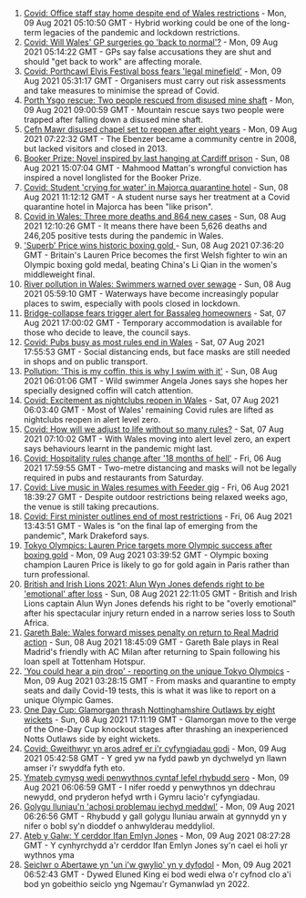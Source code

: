 1. [Covid: Office staff stay home despite end of Wales restrictions](https://www.bbc.co.uk/news/uk-wales-58118679) - Mon, 09 Aug 2021 05:10:50 GMT - Hybrid working could be one of the long-term legacies of the pandemic and lockdown restrictions.
2. [Covid: Will Wales' GP surgeries go 'back to normal'?](https://www.bbc.co.uk/news/uk-wales-58086060) - Mon, 09 Aug 2021 05:14:22 GMT - GPs say false accusations they are shut and should "get back to work" are affecting morale.
3. [Covid: Porthcawl Elvis Festival boss fears 'legal minefield'](https://www.bbc.co.uk/news/uk-wales-58139154) - Mon, 09 Aug 2021 05:31:17 GMT - Organisers must carry out risk assessments and take measures to minimise the spread of Covid.
4. [Porth Ysgo rescue: Two people rescued from disused mine shaft](https://www.bbc.co.uk/news/uk-wales-58143594) - Mon, 09 Aug 2021 09:00:59 GMT - Mountain rescue says two people were trapped after falling down a disused mine shaft.
5. [Cefn Mawr disused chapel set to reopen after eight years](https://www.bbc.co.uk/news/uk-wales-58139831) - Mon, 09 Aug 2021 07:22:32 GMT - The Ebenzer became a community centre in 2008, but lacked visitors and closed in 2013.
6. [Booker Prize: Novel inspired by last hanging at Cardiff prison](https://www.bbc.co.uk/news/uk-wales-58112179) - Sun, 08 Aug 2021 15:07:04 GMT - Mahmood Mattan's wrongful conviction has inspired a novel longlisted for the Booker Prize.
7. [Covid: Student 'crying for water' in Majorca quarantine hotel](https://www.bbc.co.uk/news/uk-wales-58129253) - Sun, 08 Aug 2021 11:12:12 GMT - A student nurse says her treatment at a Covid quarantine hotel in Majorca has been "like prison".
8. [Covid in Wales: Three more deaths and 864 new cases](https://www.bbc.co.uk/news/uk-wales-58129989) - Sun, 08 Aug 2021 12:10:26 GMT - It means there have been 5,626 deaths and 246,205 positive tests during the pandemic in Wales.
9. ['Superb' Price wins historic boxing gold ](https://www.bbc.co.uk/sport/olympics/58134516) - Sun, 08 Aug 2021 07:36:20 GMT - Britain's Lauren Price becomes the first Welsh fighter to win an Olympic boxing gold medal, beating China's Li Qian in the women's middleweight final.
10. [River pollution in Wales: Swimmers warned over sewage](https://www.bbc.co.uk/news/uk-wales-57947635) - Sun, 08 Aug 2021 05:59:10 GMT - Waterways have become increasingly popular places to swim, especially with pools closed in lockdown.
11. [Bridge-collapse fears trigger alert for Bassaleg homeowners](https://www.bbc.co.uk/news/uk-wales-58128542) - Sat, 07 Aug 2021 17:00:02 GMT - Temporary accommodation is available for those who decide to leave, the council says.
12. [Covid: Pubs busy as most rules end in Wales](https://www.bbc.co.uk/news/uk-wales-58086808) - Sat, 07 Aug 2021 17:55:53 GMT - Social distancing ends, but face masks are still needed in shops and on public transport.
13. [Pollution: 'This is my coffin, this is why I swim with it'](https://www.bbc.co.uk/news/uk-wales-58023181) - Sun, 08 Aug 2021 06:01:06 GMT - Wild swimmer Angela Jones says she hopes her specially designed coffin will catch attention.
14. [Covid: Excitement as nightclubs reopen in Wales](https://www.bbc.co.uk/news/uk-wales-58123120) - Sat, 07 Aug 2021 06:03:40 GMT - Most of Wales' remaining Covid rules are lifted as nightclubs reopen in alert level zero.
15. [Covid: How will we adjust to life without so many rules?](https://www.bbc.co.uk/news/uk-wales-58121667) - Sat, 07 Aug 2021 07:10:02 GMT - With Wales moving into alert level zero, an expert says behaviours learnt in the pandemic might last.
16. [Covid: Hospitality rules change after '18 months of hell'](https://www.bbc.co.uk/news/uk-wales-58122602) - Fri, 06 Aug 2021 17:59:55 GMT - Two-metre distancing and masks will not be legally required in pubs and restaurants from Saturday.
17. [Covid: Live music in Wales resumes with Feeder gig](https://www.bbc.co.uk/news/uk-wales-58122607) - Fri, 06 Aug 2021 18:39:27 GMT - Despite outdoor restrictions being relaxed weeks ago, the venue is still taking precautions.
18. [Covid: First minister outlines end of most restrictions](https://www.bbc.co.uk/news/uk-wales-58119923) - Fri, 06 Aug 2021 13:43:51 GMT - Wales is "on the final lap of emerging from the pandemic", Mark Drakeford says.
19. [Tokyo Olympics: Lauren Price targets more Olympic success after boxing gold](https://www.bbc.co.uk/sport/olympics/58140662) - Mon, 09 Aug 2021 03:39:52 GMT - Olympic boxing champion Lauren Price is likely to go for gold again in Paris rather than turn professional.
20. [British and Irish Lions 2021: Alun Wyn Jones defends right to be 'emotional' after loss](https://www.bbc.co.uk/sport/rugby-union/58138564) - Sun, 08 Aug 2021 22:11:05 GMT - British and Irish Lions captain Alun Wyn Jones defends his right to be "overly emotional" after his spectacular injury return ended in a narrow series loss to South Africa.
21. [Gareth Bale: Wales forward misses penalty on return to Real Madrid action](https://www.bbc.co.uk/sport/football/58140671) - Sun, 08 Aug 2021 18:45:09 GMT - Gareth Bale plays in Real Madrid's friendly with AC Milan after returning to Spain following his loan spell at Tottenham Hotspur.
22. ['You could hear a pin drop' - reporting on the unique Tokyo Olympics](https://www.bbc.co.uk/sport/av/olympics/58141026) - Mon, 09 Aug 2021 03:28:15 GMT - From masks and quarantine to empty seats and daily Covid-19 tests, this is what it was like to report on a unique Olympic Games.
23. [One Day Cup: Glamorgan thrash Nottinghamshire Outlaws by eight wickets](https://www.bbc.co.uk/sport/cricket/58139074) - Sun, 08 Aug 2021 17:11:19 GMT - Glamorgan move to the verge of the One-Day Cup knockout stages after thrashing an inexperienced Notts Outlaws side by eight wickets.
24. [Covid: Gweithwyr yn aros adref er i'r cyfyngiadau godi](https://www.bbc.co.uk/newyddion/58135996) - Mon, 09 Aug 2021 05:42:58 GMT - Y gred yw na fydd pawb yn dychwelyd yn llawn amser i'r swyddfa fyth eto.
25. [Ymateb cymysg wedi penwythnos cyntaf lefel rhybudd sero](https://www.bbc.co.uk/newyddion/58139610) - Mon, 09 Aug 2021 06:06:59 GMT - I nifer roedd y penwythnos yn ddechrau newydd, ond pryderon hefyd wrth i Gymru lacio'r cyfyngiadau.
26. [Golygu lluniau'n 'achosi problemau iechyd meddwl'](https://www.bbc.co.uk/newyddion/57941951) - Mon, 09 Aug 2021 06:26:56 GMT - Rhybudd y gall golygu lluniau arwain at gynnydd yn y nifer o bobl sy'n dioddef o anhwylderau meddyliol.
27. [Ateb y Galw: Y cerddor Ifan Emlyn Jones](https://www.bbc.co.uk/newyddion/58059715) - Mon, 09 Aug 2021 08:27:28 GMT - Y cynhyrchydd a'r cerddor Ifan Emlyn Jones sy'n cael ei holi yr wythnos yma
28. [Seiclwr o Abertawe yn 'un i'w gwylio' yn y dyfodol](https://www.bbc.co.uk/newyddion/58139612) - Mon, 09 Aug 2021 06:52:43 GMT - Dywed Eluned King ei bod wedi elwa o'r cyfnod clo a'i bod yn gobeithio seiclo yng Ngemau'r Gymanwlad yn 2022.
